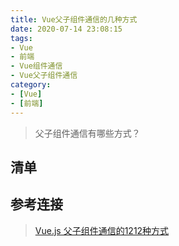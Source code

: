 ```yaml
---
title: Vue父子组件通信的几种方式
date: 2020-07-14 23:08:15
tags:
- Vue
- 前端
- Vue组件通信
- Vue父子组件通信
category:
- [Vue]
- [前端]
---
```


> 父子组件通信有哪些方式？

## 清单


## 参考连接

> [Vue.js 父子组件通信的1212种方式](https://juejin.im/post/5bd18c72e51d455e3f6e4334)
